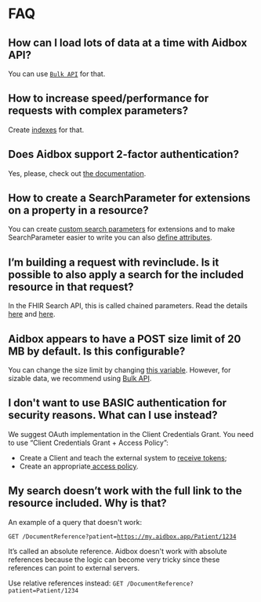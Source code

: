 # FAQ

## **How can I load lots of data at a time with Aidbox API?**

You can use [`Bulk API`](https://docs.aidbox.app/api-1/bulk-api-1) for that.

## **How to increase speed/performance for requests with complex parameters?**

Create [indexes](https://docs.aidbox.app/api-1/fhir-api/search-1/usdlookup#create-indexes) for that.

## **Does Aidbox support 2-factor authentication?**

Yes, please, check out [the documentation](security-and-access-control-1/auth/two-factor-authentication.md).

## **How to create a SearchParameter for extensions on a property in a resource?**

You can create [custom search parameters](https://docs.aidbox.app/api-1/fhir-api/search-1/searchparameter) for extensions and to make SearchParameter easier to write you can also [define attributes](https://docs.aidbox.app/modules-1/first-class-extensions).

## **I’m building a request with revinclude. Is it possible to also apply a search for the included resource in that request?**

In the FHIR Search API, this is called chained parameters. Read the details [here](https://docs.aidbox.app/api-1/fhir-api/search-1/chained-parameters) and [here](https://www.hl7.org/fhir/search.html#chaining).

## Aidbox appears to have a POST size limit of 20 MB by default. Is this configurable?

You can change the size limit by changing [this variable](https://docs.aidbox.app/reference/configuration/environment-variables/optional-environment-variables#box\_web\_max\_\_body). However, for sizable data, we recommend using [Bulk API](https://docs.aidbox.app/api-1/bulk-api-1).

## I don't want to use BASIC authentication for security reasons. What can I use instead?

We suggest OAuth implementation in the Client Credentials Grant. You need to use “Client Credentials Grant + Access Policy”:

* Create a Client and teach the external system to [receive tokens](https://docs.aidbox.app/auth/client-credentials);
* Create an appropriate[ access policy](https://docs.aidbox.app/security/access-control#matcho-engine).

## My search doesn’t work with the full link to the resource included. Why is that?

An example of a query that doesn't work:

`GET /DocumentReference?patient=`[`https://my.aidbox.app/Patient/1234`](https://my.aidbox.app/Patient/1234)

It’s called an absolute reference. Aidbox doesn't work with absolute references because the logic can become very tricky since these references can point to external servers.

Use relative references instead: `GET /DocumentReference?patient=Patient/1234`
